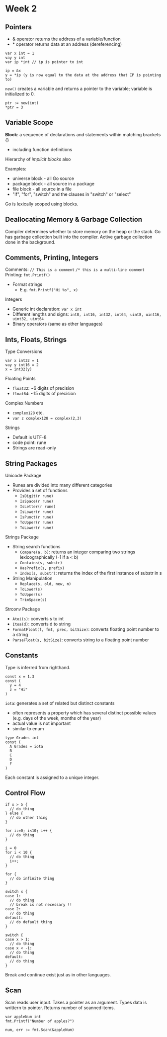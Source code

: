 # Week 2

## Pointers

- & operator returns the address of a variable/function
- \* operator returns data at an address (dereferencing)

```
var x int = 1
vay y int
var ip *int // ip is pointer to int

ip = &x
y = *ip (y is now equal to the data at the address that IP is pointing to)
```

`new()` creates a variable and returns a pointer to the variable; variable is initialized to 0.

```
ptr := new(int)
*ptr = 3
```

## Variable Scope

**Block**: a sequence of declarations and statements within matching brackets {}

- including function definitions

Hierarchy of _implicit blocks_ also

Examples:

- universe block - all Go source
- package block - all source in a package
- file block - all source in a file
- "if", "for", "switch" and the clauses in "switch" or "select"

Go is lexically scoped using blocks.

## Deallocating Memory & Garbage Collection

Compiler determines whether to store memory on the heap or the stack.
Go has garbage collection built into the compiler.
Active garbage collection done in the background.

## Comments, Printing, Integers

Comments: `// This is a comment` `/* this is a multi-line comment`
Printing: `fmt.Printf()`

- Format strings
  - E.g. `fmt.Printf("Hi %s", x)`

Integers

- Generic int declaration: `var x int`
- Different lengths and signs: `int8, int16, int32, int64, uint8, uint16, uint32, uint64`
- Binary operators (same as other languages)

## Ints, Floats, Strings

Type Conversions

```
var x int32 = 1
vay y int16 = 2
x = int32(y)
```

Floating Points

- `float32`: ~6 digits of precision
- `float64`: ~15 digits of precision

Complex Numbers

- `complex128` etc.
- `var z complex128 = complex(2,3)`

Strings

- Default is UTF-8
- code point: rune
- Strings are read-only

## String Packages

Unicode Package

- Runes are divided into many different categories
- Provides a set of functions
  - `IsDigit(r rune)`
  - `IsSpace(r rune)`
  - `IsLetter(r rune)`
  - `IsLower(r rune)`
  - `IsPunct(r rune)`
  - `ToUpper(r rune)`
  - `ToLower(r rune)`

Strings Package

- String search functions
  - `Compare(a, b)`: returns an integer comparing two strings lexicographically (-1 if a < b)
  - `Contains(s, substr)`
  - `HasPrefix(s, prefix)`
  - `Index(s, substr)`: returns the index of the first instance of substr in s
- String Manipulation
  - `Replace(s, old, new, n)`
  - `ToLower(s)`
  - `ToUpper(s)`
  - `TrimSpace(s)`

Strconv Package

- `Atoi(s)`: converts s to int
- `Itoa(d)`: converts d to string
- `FormatFloat(f, fmt, prec, bitSize)`: converts floating point number to a string
- `ParseFloat(s, bitSize)`: converts string to a floating point number

## Constants

Type is inferred from righthand.

```
const x = 1.3
const (
  y = 4
  z = "Hi"
)
```

`iota`: generates a set of related but distinct constants

- often represents a property which has several distinct possible values (e.g. days of the week, months of the year)
- actual value is not important
- similar to enum

```
type Grades int
const (
  A Grades = iota
  B
  C
  D
  F
)
```

Each constant is assigned to a unique integer.

## Control Flow

```
if x > 5 {
  // do thing
} else {
  // do other thing
}

for i:=0; i<10; i++ {
  // do thing
}

i = 0
for i < 10 {
  // do thing
  i++;
}

for {
  // do infinite thing
}

switch x {
case 1:
  // do thing
  // break is not necessary !!
case 2:
  // do thing
default:
  // do default thing
}

switch {
case x > 1:
  // do thing
case x < -1:
  // do thing
default:
  // do thing
}

```

Break and continue exist just as in other languages.

## Scan

Scan reads user input.
Takes a pointer as an argument.
Types data is writtern to pointer.
Returns number of scanned items.

```
var appleNum int
fmt.Printf("Number of apples?")

num, err := fmt.Scan(&appleNum)
```
